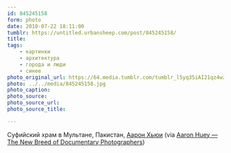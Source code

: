 ```yaml
---
id: 845245158
form: photo
date: 2010-07-22 18:11:00
tumblr: https://untitled.urbansheep.com/post/845245158/
title:
tags:
    - картинки
    - архитектура
    - города и люди
    - синее
photo_original_url: https://64.media.tumblr.com/tumblr_l5yq35iAI21qz4wzio1_r4_1280.jpg
photo: ../../media/845245158.jpg
photo_caption:
photo_source:
photo_source_url:
photo_source_title:

---
```


<p>Суфийский храм в Мультане, Пакистан, <a href="http://www.aaronhuey.com/">Аарон Хьюи</a> (via <a href="http://vervephoto.wordpress.com/2008/04/30/aaron-huey/">Aaron Huey — The New Breed of Documentary Photographers</a>)</p>
